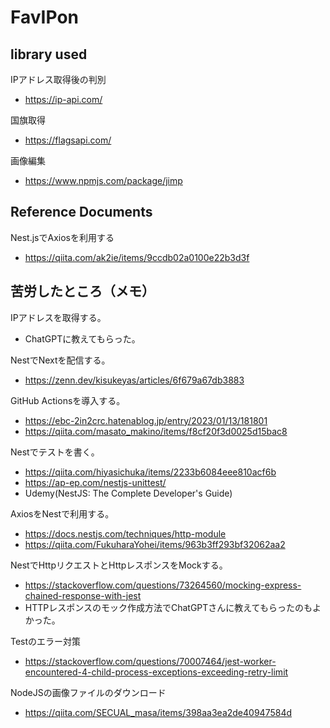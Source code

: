 # FavIPon


## library used
IPアドレス取得後の判別
- https://ip-api.com/

国旗取得
- https://flagsapi.com/

画像編集
- https://www.npmjs.com/package/jimp

## Reference Documents
Nest.jsでAxiosを利用する
- https://qiita.com/ak2ie/items/9ccdb02a0100e22b3d3f


## 苦労したところ（メモ）
IPアドレスを取得する。
- ChatGPTに教えてもらった。

NestでNextを配信する。
- https://zenn.dev/kisukeyas/articles/6f679a67db3883

GitHub Actionsを導入する。
- https://ebc-2in2crc.hatenablog.jp/entry/2023/01/13/181801
- https://qiita.com/masato_makino/items/f8cf20f3d0025d15bac8

Nestでテストを書く。
- https://qiita.com/hiyasichuka/items/2233b6084eee810acf6b
- https://ap-ep.com/nestjs-unittest/
- Udemy(NestJS: The Complete Developer's Guide)

AxiosをNestで利用する。
- https://docs.nestjs.com/techniques/http-module
- https://qiita.com/FukuharaYohei/items/963b3ff293bf32062aa2


NestでHttpリクエストとHttpレスポンスをMockする。
- https://stackoverflow.com/questions/73264560/mocking-express-chained-response-with-jest
- HTTPレスポンスのモック作成方法でChatGPTさんに教えてもらったのもよかった。


Testのエラー対策
- https://stackoverflow.com/questions/70007464/jest-worker-encountered-4-child-process-exceptions-exceeding-retry-limit


NodeJSの画像ファイルのダウンロード
- https://qiita.com/SECUAL_masa/items/398aa3ea2de40947584d
